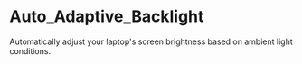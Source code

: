 # Auto_Adaptive_Backlight
Automatically adjust your laptop's screen brightness based on ambient light conditions.

